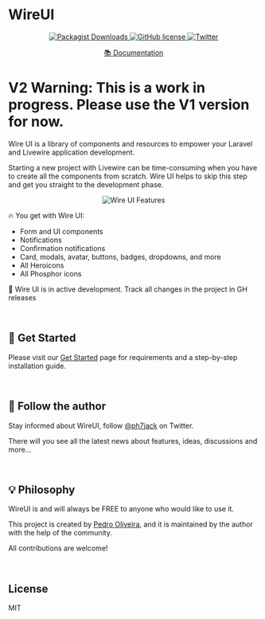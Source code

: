 # WireUI

<p align="center">
    <a href="https://github.com/wireui/wireui/">
    <img src="https://img.shields.io/packagist/dt/wireui/wireui" alt="Packagist Downloads" data-canonical-src="https://img.shields.io/packagist/dt/wireui/wireui" style="max-width:100%;" />
    </a>
    <a href="https://github.com/wireui/wireui/blob/master/LICENSE">
    <img src="https://img.shields.io/github/license/wireui/wireui" alt="GitHub license" data-canonical-src="https://img.shields.io/github/license/wireui/wireui" style="max-width:100%;" />
    </a>
    <a href="https://twitter.com/ph7jack"><img alt="Twitter" src="https://img.shields.io/twitter/url?url=https%3A%2F%2Fgithub.com%2FPH7-Jack%2Fwireui"></a>
    </a>
</p>

<p align="center">
    <a href="https://wireui.dev" target="_blank">📚 Documentation</a>
</p>

# V2 Warning: This is a work in progress. Please use the V1 version for now.

Wire UI is a library of components and resources to empower your Laravel and Livewire application development.

Starting a new project with Livewire can be time-consuming when you have to create all the components from scratch. Wire UI helps to skip this step and get you straight to the development phase.

<div align="center">
    <p>
        <img  src="resources/images/features.png" alt="Wire UI Features"/>
    </p>
</div>

🔥 You get with Wire UI:

- Form and UI components
- Notifications
- Confirmation notifications
- Card, modals, avatar, buttons, badges, dropdowns, and more
- All Heroicons
- All Phosphor icons

🌱 Wire UI is in active development. Track all changes in the project in GH releases

<br/>

<h2> 🚀 Get Started</h2>

Please visit our [Get Started] page for requirements and a step-by-step installation guide.

<br/>

<h2>📣 Follow the author</h2>

Stay informed about WireUI, follow [@ph7jack] on Twitter.

There will you see all the latest news about features, ideas, discussions and more...

<br/>

<h2>💡 Philosophy</h2>

WireUI is and will always be FREE to anyone who would like to use it.

This project is created by [Pedro Oliveira], and it is maintained by the author with the help of the community.

All contributions are welcome!

<br/>

## License

MIT

[TALL stack]: https://tallstack.dev
[Get Started]: https://wireui.dev/get-started
[Documentation]: https://wireui.dev
[@ph7jack]: https://twitter.com/ph7jack
[Pedro Oliveira]: https://github.com/PH7-Jack
